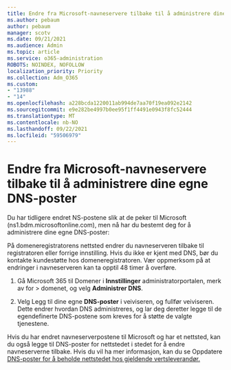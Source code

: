 ```yaml
---
title: Endre fra Microsoft-navneservere tilbake til å administrere dine egne DNS-poster
ms.author: pebaum
author: pebaum
manager: scotv
ms.date: 09/21/2021
ms.audience: Admin
ms.topic: article
ms.service: o365-administration
ROBOTS: NOINDEX, NOFOLLOW
localization_priority: Priority
ms.collection: Adm_O365
ms.custom:
- "13988"
- "14"
ms.openlocfilehash: a228bcda1220011ab994de7aa70f19ea092e2142
ms.sourcegitcommit: e9e282be4997b0ee95f1ff4491e0943f8fc52444
ms.translationtype: MT
ms.contentlocale: nb-NO
ms.lasthandoff: 09/22/2021
ms.locfileid: "59506979"
---
```

# <a name="changing-from-microsoft-nameservers-back-to-managing-your-own-dns-records"></a>Endre fra Microsoft-navneservere tilbake til å administrere dine egne DNS-poster

Du har tidligere endret NS-postene slik at de peker til Microsoft (ns1.bdm.microsoftonline.com), men nå har du bestemt deg for å administrere dine egne DNS-poster:

På domeneregistratorens nettsted endrer du navneserveren tilbake til registratoren eller forrige innstilling. Hvis du ikke er kjent med DNS, bør du kontakte kundestøtte hos domeneregistratoren. Vær oppmerksom på at endringer i navneserveren kan ta opptil 48 timer å overføre. 

1. Gå Microsoft 365 til Domener i **Innstillinger** administratorportalen, merk av for  >  [](https://admin.microsoft.com/Adminportal/Home#/Domains)domenet, og velg **Administrer DNS**. 

2. Velg Legg til dine egne **DNS-poster** i veiviseren, og fullfør veiviseren. Dette endrer hvordan DNS administreres, og lar deg deretter legge til de egendefinerte DNS-postene som kreves for å støtte de valgte tjenestene.

Hvis du har endret navneserverpostene til Microsoft og har et nettsted, kan du også legge til DNS-poster for nettstedet i stedet for å endre navneserverne tilbake. Hvis du vil ha mer informasjon, kan du se Oppdatere [DNS-poster for å beholde nettstedet hos gjeldende vertsleverandør.](https://docs.microsoft.com/microsoft-365/admin/dns/update-dns-records-to-retain-current-hosting-provider)


